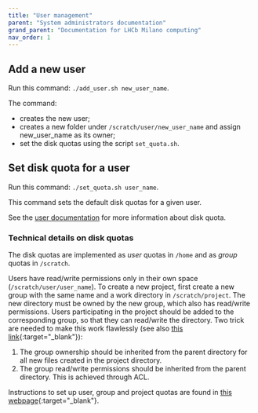 ```yaml
---
title: "User management"
parent: "System administrators documentation"
grand_parent: "Documentation for LHCb Milano computing"
nav_order: 1
---
```


## Add a new user

Run this command: `./add_user.sh new_user_name`.

The command:

- creates the new user;
- creates a new folder under `/scratch/user/new_user_name` and assign new_user_name as its owner;
- set the disk quotas using the script `set_quota.sh`.

## Set disk quota for a user

Run this command: `./set_quota.sh user_name`.

This command sets the default disk quotas for a given user.

See the [user documentation](../users/storage.md) for more information about disk quota.

### Technical details on disk quotas

The disk quotas are implemented as *user* quotas in `/home` and as *group* quotas in `/scratch`.

Users have read/write permissions only in their own space (`/scratch/user/user_name`).
To create a new project, first create a new group with the same name and a work directory in `/scratch/project`. The new directory must be owned by the new group, which also has read/write permissions. Users participating in the project should be added to the corresponding group, so that they can read/write the directory. Two trick are needed to make this work flawlessly (see also [this link](https://unix.stackexchange.com/a/115632){:target="_blank"}):

1. The group ownership should be inherited from the parent directory for all new files created in the project directory.
2. The group read/write permissions should be inherited from the parent directory. This is achieved through ACL.

Instructions to set up user, group and project quotas are found in [this webpage](https://www.linuxtechi.com/disk-quota-xfs-file-system-linux-servers/){:target="_blank"}.
